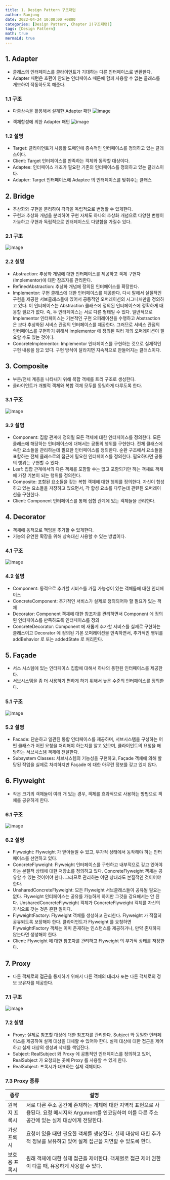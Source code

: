 ```yaml
---
title: 1. Design Pattern 구조패턴
author: Banjung
date: 2022-04-24 10:00:00 +0800
categories: [Design Pattern, Chapter 2(구조패턴)]
tags: [Design Pattern]
math: true
mermaid: true
---
```


## 1. Adapter
- 클래스의 인터페이스를 클라이언트가 기대하는 다른 인터페이스로 변환한다.
- Adapter 패턴은 호환이 안되는 인터페이스 때문에 함께 사용할 수 없는 클래스를 개보하여 작동하도록 해준다.

### 1.1 구조
- 다중상속을 활용해서 설계한 Adapter 패턴
![image](/assets/img/DesignPattern/Adapter1.png)

- 객체합성에 의한 Adapter 패턴
![image](/assets/img/DesignPattern/Adapter2.png)

### 1.2 설명
- Target: 클라이언트가 사용할 도메인에 종속적인 인터페이스를 정의하고 있는 클래스이다.
- Client: Target 인터페이스를 만족하는 객체와 동작할 대상이다.
- Adaptee: 인터페이스 개조가 필요한 기존의 인터페이스를 정의하고 있는 클래스이다.
- Adapter: Target 인터페이스에 Adaptee 의 인터페이스를 맞춰주는 클래스

## 2. Bridge
- 추상화와 구현을 분리하여 각각을 독립적으로 변형할 수 있게한다.
- 구현과 추상화 개념을 분리하여 구현 자체도 하나의 추상화 개념으로 다양한 변형이 가능하고 구현과 독립적으로 인터페이스도 다양함을 가질수 있다.

### 2.1 구조
![image](/assets/img/DesignPattern/Bridge.PNG)

### 2.2 설명
- Abstraction: 추상화 개념에 대한 인터페이스를 제공하고 객체 구현자(Implementor)에 대한 참조자를 관리한다.
- RefinedAbstraction: 추상화 개념에 정의된 인터페이스를 확장한다.
- Implementor: 구현 클래스에 대한 인터페이스를 제공한다. 다시 말해서 실질적인 구현을 제공한 서브클래스들에 있어서 공통적인 오퍼레이션의 시그니처만을 정의하고 있다. 이 인터페이스는 Abstraction 클래스에 정의된 인터페이스에 정확하게 대응할 필요가 없다. 즉, 두 인터페이스는 서로 다른 형태일 수 있다. 일반적으로 Implementor 인터페이스는 기본적인 구현 오퍼레이션을 수행하고 Abstraction 은 보다 추상화된 서비스 관점의 인터페이스를 제공한다. 그러므로 서비스 관점의 인터페이스를 구현하기 위해서 Implementor 에 정의된 여러 개의 오퍼레이션이 필요할 수도 있는 것이다.
- ConcreteImplementor: Implementor 인터페이스를 구현하는 것으로 실제적인 구현 내용을 담고 있다. 구현 방식이 달라지면 지속적으로 만들어지는 클래스이다.

## 3. Composite
- 부분/전체 계층을 나타내기 위해 복합 객체를 트리 구조로 생성한다.
- 클라이언트가 개별적 객체와 복합 객체 모두를 동일하게 다루도록 한다.

### 3.1 구조
![image](/assets/img/DesignPattern/Composite.PNG)

### 3.2 설명
- Component: 집합 관계에 정의될 모든 객체에 대한 인터페이스를 정의한다. 모든 클래스에 해당하는 인터페이스에 대해서는 공통의 행위를 구현한다. 전체 클래스에 속한 요소들을 관리하는데 필요한 인터페이스를 정의한다. 순환 구조에서 요소들을 표함하는 전체 클래스로의 접근에 필요한 인터페이스를 정의한다. 필요하다면 공통의 행위는 구현할 수 있다.
- Leaf: 집합 관계에서의 다른 객체를 포함할 수는 없고 포함되기만 하는 객체로 객체에 가장 기본이 되는 행위를 정의한다.
- Composite: 포함된 요소들을 갖는 복합 객체에 대한 행위를 정의한다. 자신이 합성하고 있는 요소들을 저장하고 있으면서, 각 합성 요소를 다루는데 관련된 오퍼레이션을 구현한다.
- Client: Component 인터페이스를 통해 집합 관계에 있는 객체들을 관리한다.

## 4. Decorator
- 객체에 동적으로 책임을 추가할 수 있게한다.
- 기능의 유연한 확장을 위해 상속대신 사용할 수 있는 방법이다.

### 4.1 구조
![image](/assets/img/DesignPattern/Decorator.png)

### 4.2 설명
- Component: 동적으로 추가할 서비스를 가질 가능성이 있는 객체들에 대한 인터페이스
- ConcreteComponent: 추가적인 서비스가 실제로 정의되어야 할 필요가 있는 객체
- Decorator: Component 객체에 대한 참조자를 관리하면서 Component 에 정의된 인터페이스를 만족하도록 인터페이스를 정의
- ConcreteDecorator: Component 에 새롭게 추가할 서비스를 실제로 구현하는 클래스이고 Decorator 에 정의된 기본 오퍼레이션을 만족하면서, 추가적인 행위를 addBehavior 로 또는 addedState 로 처리한다.

## 5. Façade
- 서스 시스템에 있는 인터페이스 집합에 대해서 하나의 통한된 인터페이스를 제공한다.
- 서브시스템을 좀 더 사용하기 편하게 하기 위해서 높은 수준의 인터패이스를 정의한다.

### 5.1 구조
![image](/assets/img/DesignPattern/facade.png)

### 5.2 설명
- Facade: 단순하고 일관된 통합 인터페이스를 제공하며, 서브시스템을 구성하는 어떤 클래스가 어떤 요청을 처리해야 하는지를 알고 있으며, 클라이언트의 요청을 해당하는 서브시스템 객체에 전달한다.
- Subsystem Classes: 서브시스템의 기능성을 구현하고, Façade 객체에 의해 할당된 작업을 실제로 처리하지만 Façade 에 대한 아무런 정보를 갖고 있지 않다.

## 6. Flyweight
- 작은 크기의 객체들이 여러 개 있는 경우, 객체를 효과적으로 사용하는 방법으로 객체를 공유하게 한다.

### 6.1 구조
![image](/assets/img/DesignPattern/Flyweight.png)

### 6.2 설명
- Flyweight: Flyweight 가 받아들일 수 있고, 부가적 상태에서 동작해야 하는 인터페이스를 선언하고 있다.
- ConcreteFlyweight: Flyweight 인터페이스를 구현하고 내부적으로 갖고 있어야 하는 본질적 상태에 대한 저장소를 정의하고 있다. ConcreteFlyweight 객체는 공유할 수 있는 것이어야 한다. 그러므로 관리하는 어떤 상태라도 본질적인 것이어야 한다.
- UnsharedConcreteFlyweight: 모든 Flyweight 서브클래스들이 공유될 필요는 없다. Flyweight 인터페이스는 공유를 가능하게 하지만 그것을 강요해서는 안 된다. UnsharedConcreteFlyweight 객체가 ConcreteFlyweight 객체를 자신의 자식으로 갖는 것은 흔한 일이다.
- FlyweightFactory: Flyweight 객체를 생성하고 관리한다. Flyweight 가 적절히 공유되도록 보장해야 한다. 클라이언트가 Flyweight 를 요청하면 FlyweightFactory 객체는 이미 존재하는 인스턴스를 제공하거나, 만약 존재하지 않는다면 생성해야 한다.
- Client: Flyweight 에 대한 참조자를 관리하고 Flyweight 의 부가적 상태를 저장한다.

## 7. Proxy
- 다른 객체로의 접근을 통제하기 위해서 다른 객체의 대리자 또는 다른 객체로의 정보 보유자를 제공한다.

### 7.1 구조
![image](/assets/img/DesignPattern/Proxy.png)

### 7.2 설명
- Proxy: 실제로 참조할 대상에 대한 참조자를 관리한다. Subject 와 동일한 인터페이스를 제공하여 실제 대상을 대체할 수 있어야 한다. 실제 대상에 대한 접근을 제어하고 실제 대상의 생성과 삭제를 책임진다.
- Subject: RealSubject 와 Proxy 에 공통적인 인터페이스를 정의하고 있어, RealSubject 가 요청되는 곳에 Proxy 를 사용할 수 있게 한다.
- RealSubject: 프록시가 대표하는 실제 객체이다.

### 7.3 Proxy 종류

|종류|설명|
|-----------|-----------|
|원격지 프록시|서로 다른 주소 공간에 존재하는 개체에 대한 지역적 표현으로 사용된다. 요청 메시지와 Argument를 인코딩하여 이를 다른 주소 공간에 있는 실제 대상에게 전달한다.|
|가상 프록시|요청이 있을 때만 필요한 객체를 생성한다. 실제 대상에 대한 추가적 정보를 보유하고 있어 실제 접근을 지연할 수 있도록 한다.|
|보호용 프록시|원래 객체에 대한 실제 접근을 제어한다. 객체별로 접근 제어 권한이 다를 때, 유용하게 사용할 수 있다.|